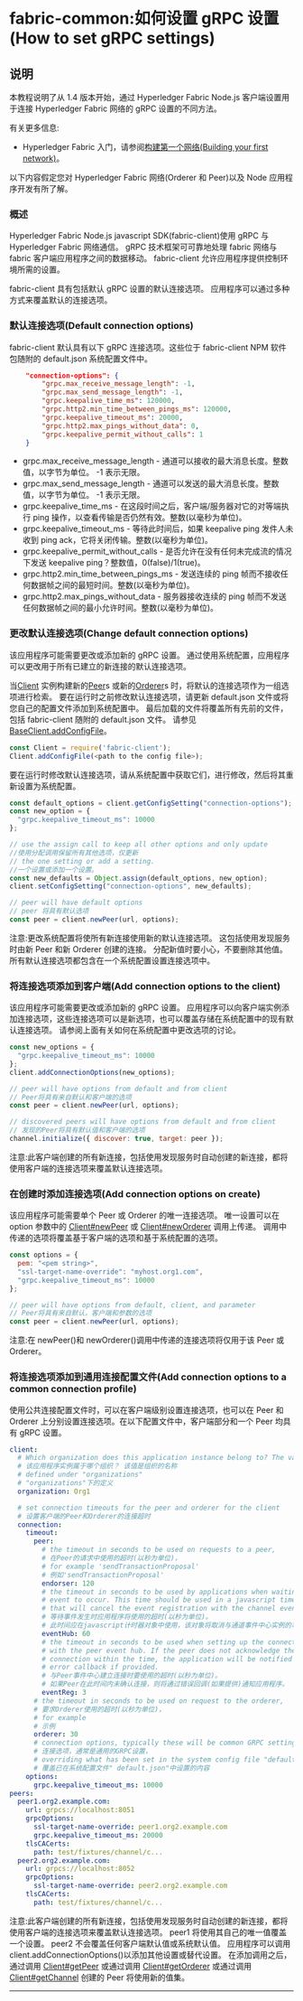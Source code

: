 # fabric-common:如何设置 gRPC 设置(How to set gRPC settings)

## 说明

本教程说明了从 1.4 版本开始，通过 Hyperledger Fabric Node.js 客户端设置用于连接 Hyperledger Fabric 网络的 gRPC 设置的不同方法。

有关更多信息:

- Hyperledger Fabric 入门，请参阅[构建第一个网络(Building your first network)](http://hyperledger-fabric.readthedocs.io/en/latest/build_network.html)。

以下内容假定您对 Hyperledger Fabric 网络(Orderer 和 Peer)以及 Node 应用程序开发有所了解。

### 概述

Hyperledger Fabric Node.js javascript SDK(fabric-client)使用 gRPC 与 Hyperledger Fabric 网络通信。 gRPC 技术框架可可靠地处理 fabric 网络与 fabric 客户端应用程序之间的数据移动。 fabric-client 允许应用程序提供控制环境所需的设置。

fabric-client 具有包括默认 gRPC 设置的默认连接选项。 应用程序可以通过多种方式来覆盖默认的连接选项。

### 默认连接选项(Default connection options)

fabric-client 默认具有以下 gRPC 连接选项。这些位于 fabric-client NPM 软件包随附的 default.json 系统配置文件中。

```json
    "connection-options": {
        "grpc.max_receive_message_length": -1,
        "grpc.max_send_message_length": -1,
        "grpc.keepalive_time_ms": 120000,
        "grpc.http2.min_time_between_pings_ms": 120000,
        "grpc.keepalive_timeout_ms": 20000,
        "grpc.http2.max_pings_without_data": 0,
        "grpc.keepalive_permit_without_calls": 1
    }
```

- grpc.max_receive_message_length - 通道可以接收的最大消息长度。整数值，以字节为单位。 -1 表示无限。
- grpc.max_send_message_length - 通道可以发送的最大消息长度。整数值，以字节为单位。 -1 表示无限。
- grpc.keepalive_time_ms - 在这段时间之后，客户端/服务器对它的对等端执行 ping 操作，以查看传输是否仍然有效。整数(以毫秒为单位)。
- grpc.keepalive_timeout_ms - 等待此时间后，如果 keepalive ping 发件人未收到 ping ack，它将关闭传输。整数(以毫秒为单位)。
- grpc.keepalive_permit_without_calls - 是否允许在没有任何未完成流的情况下发送 keepalive ping？整数值，0(false)/1(true)。
- grpc.http2.min_time_between_pings_ms - 发送连续的 ping 帧而不接收任何数据帧之间的最短时间。整数(以毫秒为单位)。
- grpc.http2.max_pings_without_data - 服务器接收连续的 ping 帧而不发送任何数据帧之间的最小允许时间。整数(以毫秒为单位)。

### 更改默认连接选项(Change default connection options)

该应用程序可能需要更改或添加新的 gRPC 设置。 通过使用系统配置，应用程序可以更改用于所有已建立的新连接的默认连接选项。

当[Client](https://hyperledger.github.io/fabric-sdk-node/release-1.4/Client.html) 实例构建新的[Peer](https://hyperledger.github.io/fabric-sdk-node/release-1.4/Peer.html)s 或新的[Orderer](https://hyperledger.github.io/fabric-sdk-node/release-1.4/Orderer.html)s 时，将默认的连接选项作为一组选项进行检索。 要在运行时之前修改默认连接选项，请更新 default.json 文件或将您自己的配置文件添加到系统配置中。 最后加载的文件将覆盖所有先前的文件，包括 fabric-client 随附的 default.json 文件。 请参见 [BaseClient.addConfigFile](https://hyperledger.github.io/fabric-sdk-node/release-1.4/BaseClient.html#.addConfigFile)。

```javascript
const Client = require('fabric-client');
Client.addConfigFile(<path to the config file>);
```

要在运行时修改默认连接选项，请从系统配置中获取它们，进行修改，然后将其重新设置为系统配置。

```javascript
const default_options = client.getConfigSetting("connection-options");
const new_option = {
  "grpc.keepalive_timeout_ms": 10000
};

// use the assign call to keep all other options and only update
//使用分配调用保留所有其他选项，仅更新
// the one setting or add a setting.
//一个设置或添加一个设置。
const new_defaults = Object.assign(default_options, new_option);
client.setConfigSetting("connection-options", new_defaults);

// peer will have default options
// peer 将具有默认选项
const peer = client.newPeer(url, options);
```

注意:更改系统配置将使所有新连接使用新的默认连接选项。 这包括使用发现服务时由新 Peer 和新 Orderer 创建的连接。 分配新值时要小心，不要删除其他值。 所有默认连接选项都包含在一个系统配置设置连接选项中。

### 将连接选项添加到客户端(Add connection options to the client)

该应用程序可能需要更改或添加新的 gRPC 设置。 应用程序可以向客户端实例添加连接选项，这些连接选项可以是新选项，也可以覆盖存储在系统配置中的现有默认连接选项。 请参阅上面有关如何在系统配置中更改选项的讨论。

```javascript
const new_options = {
  "grpc.keepalive_timeout_ms": 10000
};
client.addConnectionOptions(new_options);

// peer will have options from default and from client
// Peer将具有来自默认和客户端的选项
const peer = client.newPeer(url, options);

// discovered peers will have options from default and from client
// 发现的Peer将具有默认值和客户端的选项
channel.initialize({ discover: true, target: peer });
```

注意:此客户端创建的所有新连接，包括使用发现服务时自动创建的新连接，都将使用客户端的连接选项来覆盖默认连接选项。

### 在创建时添加连接选项(Add connection options on create)

该应用程序可能需要单个 Peer 或 Orderer 的唯一连接选项。 唯一设置可以在 option 参数中的 [Client#newPeer](https://hyperledger.github.io/fabric-sdk-node/release-1.4/Client.html#newPeer) 或 [Client#newOrderer](https://hyperledger.github.io/fabric-sdk-node/release-1.4/Client.html#newOrderer) 调用上传递。 调用中传递的选项将覆盖基于客户端的选项和基于系统配置的选项。

```javascript
const options = {
  pem: "<pem string>",
  "ssl-target-name-override": "myhost.org1.com",
  "grpc.keepalive_timeout_ms": 10000
};

// peer will have options from default, client, and parameter
// Peer将具有来自默认，客户端和参数的选项
const peer = client.newPeer(url, options);
```

注意:在 newPeer()和 newOrderer()调用中传递的连接选项将仅用于该 Peer 或 Orderer。

### 将连接选项添加到通用连接配置文件(Add connection options to a common connection profile)

使用公共连接配置文件时，可以在客户端级别设置连接选项，也可以在 Peer 和 Orderer 上分别设置连接选项。在以下配置文件中，客户端部分和一个 Peer 均具有 gRPC 设置。

```yaml
client:
  # Which organization does this application instance belong to? The value is the name of an org
  # 该应用程序实例属于哪个组织？ 该值是组织的名称
  # defined under "organizations"
  # "organizations"下的定义
  organization: Org1

  # set connection timeouts for the peer and orderer for the client
  # 设置客户端的Peer和Orderer的连接超时
  connection:
    timeout:
      peer:
        # the timeout in seconds to be used on requests to a peer,
        # 在Peer的请求中使用的超时(以秒为单位)，
        # for example 'sendTransactionProposal'
        # 例如'sendTransactionProposal'
        endorser: 120
        # the timeout in seconds to be used by applications when waiting for an
        # event to occur. This time should be used in a javascript timer object
        # that will cancel the event registration with the channel event hub instance.
        # 等待事件发生时应用程序将使用的超时(以秒为单位)。
        # 此时间应在javascript计时器对象中使用，该对象将取消与通道事件中心实例的事件注册。
        eventHub: 60
        # the timeout in seconds to be used when setting up the connection
        # with the peer event hub. If the peer does not acknowledge the
        # connection within the time, the application will be notified over the
        # error callback if provided.
        # 与Peer事件中心建立连接时要使用的超时(以秒为单位)。
        # 如果Peer在此时间内未确认连接，则将通过错误回调(如果提供)通知应用程序。
        eventReg: 3
      # the timeout in seconds to be used on request to the orderer,
      # 要求Orderer使用的超时(以秒为单位)，
      # for example
      # 示例
      orderer: 30
      # connection options, typically these will be common GRPC settings,
      # 连接选项，通常是通用的GRPC设置，
      # overriding what has been set in the system config file "default.json"
      # 覆盖已在系统配置文件" default.json"中设置的内容
    options:
      grpc.keepalive_timeout_ms: 10000
peers:
  peer1.org2.example.com:
    url: grpcs://localhost:8051
    grpcOptions:
      ssl-target-name-override: peer1.org2.example.com
      grpc.keepalive_timeout_ms: 20000
    tlsCACerts:
      path: test/fixtures/channel/c...
  peer2.org2.example.com:
    url: grpcs://localhost:8052
    grpcOptions:
      ssl-target-name-override: peer2.org2.example.com
    tlsCACerts:
      path: test/fixtures/channel/c...
```

注意:此客户端创建的所有新连接，包括使用发现服务时自动创建的新连接，都将使用客户端的连接选项来覆盖默认连接选项。 peer1 将使用其自己的唯一值覆盖一个设置。 peer2 不会覆盖任何客户端默认值或系统默认值。 应用程序可以调用 client.addConnectionOptions()以添加其他设置或替代设置。 在添加调用之后，通过调用 [Client#getPeer](https://hyperledger.github.io/fabric-sdk-node/release-1.4/Client.html#getPeer) 或通过调用 [Client#getOrderer](https://hyperledger.github.io/fabric-sdk-node/release-1.4/Client.html#getOrderer) 或通过调用[Client#getChannel](https://hyperledger.github.io/fabric-sdk-node/release-1.4/Client.html#getChannel) 创建的 Peer 将使用新的值集。

---
